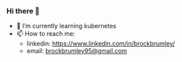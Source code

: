 ### Hi there 👋

- 🌱 I’m currently learning kubernetes
- 📫 How to reach me: 
  - linkedin: https://www.linkedin.com/in/brockbrumley/
  - email: brockbrumley95@gmail.com

<!--
**brock-afk/brock-afk** is a ✨ _special_ ✨ repository because its `README.md` (this file) appears on your GitHub profile.

Here are some ideas to get you started:

- 🔭 I’m currently working on ...
- 👯 I’m looking to collaborate on ...
- 🤔 I’m looking for help with ...
- 💬 Ask me about ...
- 😄 Pronouns: ...
- ⚡ Fun fact: ...
-->
